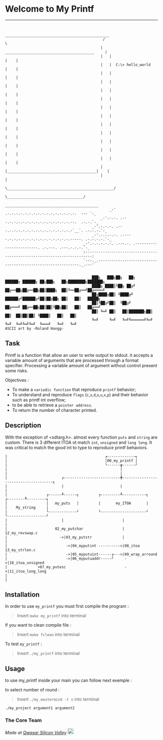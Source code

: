 # Welcome to My Printf
***

```

                                                ________________________________________________
                                             /                                                \
                                            |    _________________________________________     |
                                            |   |                                         |    |
                                            |   |  C:\> hello_world                       |    |
                                            |   |                                         |    |
                                            |   |                                         |    |
                                            |   |                                         |    |
                                            |   |                                         |    |
                                            |   |                                         |    |
                                            |   |                                         |    |
                                            |   |                                         |    |
                                            |   |                                         |    |
                                            |   |                                         |    |
                                            |   |                                         |    |
                                            |   |                                         |    |
                                            |   |_________________________________________|    |
                                            |                                                  |
                                            \_________________________________________________/
                                                    \___________________________________/
                                                    ___________________________________________
                                                _-'    .-.-.-.-.-.-.-.-.-.-.-.-.-.-.-.-.  --- `-_
                                            _-'.-.-. .---.-.-.-.-.-.-.-.-.-.-.-.-.-.-.--.  .-.-.`-_
                                        _-'.-.-.-. .---.-.-.-.-.-.-.-.-.-.-.-.-.-.-.-`__`. .-.-.-.`-_
                                        _-'.-.-.-.-. .-----.-.-.-.-.-.-.-.-.-.-.-.-.-.-.-----. .-.-.-.-.`-_
                                    _-'.-.-.-.-.-. .---.-. .-------------------------. .-.---. .---.-.-.-.`-_
                                    :-------------------------------------------------------------------------:
                                    `---._.-------------------------------------------------------------._.---'
                                                                

                                        ███╗   ███╗██╗   ██╗     ██████╗ ██████╗ ██╗███╗   ██╗████████╗███████╗
                                        ████╗ ████║╚██╗ ██╔╝     ██╔══██╗██╔══██╗██║████╗  ██║╚══██╔══╝██╔════╝
                                        ██╔████╔██║ ╚████╔╝      ██████╔╝██████╔╝██║██╔██╗ ██║   ██║   █████╗  
                                        ██║╚██╔╝██║  ╚██╔╝       ██╔═══╝ ██╔══██╗██║██║╚██╗██║   ██║   ██╔══╝  
                                        ██║ ╚═╝ ██║   ██║███████╗██║     ██║  ██║██║██║ ╚████║   ██║   ██║     
                                        ╚═╝     ╚═╝   ╚═╝╚══════╝╚═╝     ╚═╝  ╚═╝╚═╝╚═╝  ╚═══╝   ╚═╝   ╚═╝
ASCII art by -Roland Hangg-
```


## Task
    
Printf is a function that allow an user to write output to stdout. it accepts a variable amount of arguments that are processed through a format specifier.
Processing a variable amount of argument without control present some risks.

Objectives :

- To make a ``variadic function`` that reproduce ``printf`` behavior;
- To understand and reproduce ``flags`` (``c``,``s``,``d``,``o``,``u``,``x``,``p``) and their behavior such as printf int overflow;
- to be able to retrieve a ``pointer address``.
- To return the number of character printed. 

## Description
With the exception of <sdtarg.h>. almost every function ``puts`` and ``string`` are custom. 
There is 3 different ITOA ot match ``int``, ``unsigned`` and ``long long``. 
It was critical to match the good int to type to reproduce printf behaviors.

```     
|                                             ┍-------------┑
|                                             |00_my_printf |
|                                             └------┳------┘
|                                                    |
|                                                    |
|                         ┍--------------------------╇--------------------------------------┑
|                         |                          |                                      |
|                  ┍------┸------┑         ┍---------┸-----------┑                 ┍--------┸---------┑
|                  |   my_puts   |         |       my_ITOA       |                 |    My_string     |                
|                  └-------------┘         └---------------------┘                 └------------------┘ 
|                         |                           |                                     |                                        
|                      02_my_putchar                  |                                     12_my_revswap.c
|                        ->|03_my_putstr              |                                     |
|                           ->|04_myputint ---------->|08_itoa                              13_my_strlen.c
|                           ->|05_myputuint------┍--->|09_wrap_arround                      
|                           ->|06_myputuaddr-----┘     ->|10_itoa_unsigned                  
|              +07_my_putesc                           ->|11_itoa_long_long                 
|                                                                                           
|                                                                                           
```

## Installation

In order to use ``my_printf`` you must first compile the program :

> Insert ``make my_printf`` into terminal

If you want to clean compile file :

> Insert ``make fclean`` into terminal

To test ``my_printf`` :

> Insert ``./my_printf`` into terminal 

## Usage

to use my_printf inside your main you can follow next exemple :

to select number of round :
> Insert ``./my_mastermind -t n`` into terminal
```
./my_project argument1 argument2
```

### The Core Team


<span><i>Made at <a href='https://qwasar.io'>Qwasar Silicon Valley</a></i></span>
<span><img alt='Qwasar Silicon Valley Logo' src='https://storage.googleapis.com/qwasar-public/qwasar-logo_50x50.png' width='20px'></span>
